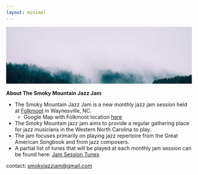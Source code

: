 ```yaml
---
layout: minimal
---
```

  
  ![Banner](misty_forest.jpg)

  **About The Smoky Mountain Jazz Jam**
   
  - The Smoky Mountain Jazz Jam is a new monthly jazz jam session held at [Folkmoot](https://www.folkmoot.org/) in Waynesville, NC.
    - Google Map with Folkmoot location [here](https://maps.app.goo.gl/KduAxvnix88e4M369) 
  - The Smoky Mountain jazz jam aims to provide a regular gathering place for jazz musicians in the Western North Carolina to play. 
  - The jam focuses primarily on playing jazz repertoire from the Great American Songbook and from jazz composers.
   - A partial list of tunes that will be played at each monthly jam session can be found here: [Jam Session Tunes](jam_tunes)
   
  contact: smokyjazzjam@gmail.com
